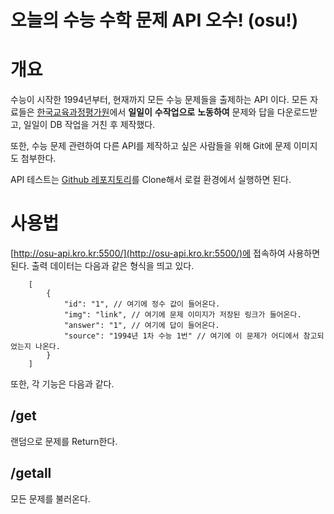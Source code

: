 # 오늘의 수능 수학 문제 API 오수! (osu!)

# 개요
수능이 시작한 1994년부터, 현재까지 모든 수능 문제들을 출제하는 API 이다. 모든 자료들은 [한국교육과정평가원](https://www.kice.re.kr/main.do?s=kice)에서 **일일이** **수작업으로** **노동하여** 문제와 답을 다운로드받고, 일일이 DB 작업을 거친 후 제작했다.

또한, 수능 문제 관련하여 다른 API를 제작하고 싶은 사람들을 위해 Git에 문제 이미지도 첨부한다.

API 테스트는 [Github 레포지토리](https://github.com/sw8744/osu-test)를 Clone해서 로컬 환경에서 실행하면 된다.
# 사용법
[http://osu-api.kro.kr:5500/](http://osu-api.kro.kr:5500/)에 접속하여 사용하면 된다.
출력 데이터는 다음과 같은 형식을 띄고 있다.
```
    [
        {
            "id": "1", // 여기에 정수 값이 들어온다.
            "img": "link", // 여기에 문제 이미지가 저장된 링크가 들어온다.
            "answer": "1", // 여기에 답이 들어온다.
            "source": "1994년 1차 수능 1번" // 여기에 이 문제가 어디에서 참고되었는지 나온다.
        }
    ]
```

또한, 각 기능은 다음과 같다.

## /get
랜덤으로 문제를 Return한다.

## /getall
모든 문제를 불러온다.